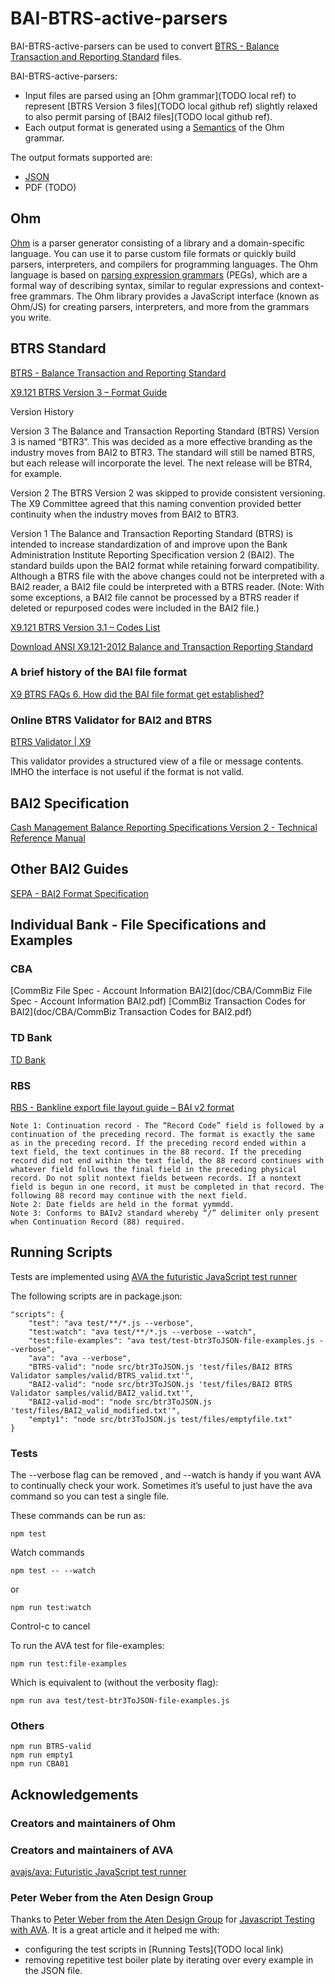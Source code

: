 # BAI-BTRS-active-parsers

BAI-BTRS-active-parsers can be used to convert [BTRS - Balance Transaction and Reporting Standard](https://x9.org/standards/btrs/) files.

BAI-BTRS-active-parsers:

- Input files are parsed using an [Ohm grammar](TODO local ref) to represent [BTRS Version 3 files](TODO local github ref) slightly relaxed to also permit parsing of [BAI2 files](TODO local github ref).
- Each output format is generated using a [Semantics](TODO) of the Ohm grammar.

The output formats supported are:

- [JSON](http://json.org/)
- PDF (TODO)

## Ohm

[Ohm](https://github.com/harc/ohm) is a parser generator consisting of a library and a domain-specific language.
You can use it to parse custom file formats or quickly build parsers, interpreters, and compilers for programming languages.
The Ohm language is based on [parsing expression grammars](http://en.wikipedia.org/wiki/Parsing_expression_grammar) (PEGs),
which are a formal way of describing syntax, similar to regular expressions and context-free grammars.
The Ohm library provides a JavaScript interface (known as Ohm/JS) for creating parsers, interpreters, and more from the grammars you write.

## BTRS Standard

[BTRS - Balance Transaction and Reporting Standard](https://x9.org/standards/btrs/)

[X9.121 BTRS Version 3 – Format Guide](https://x9.org/wp-content/uploads/2017/05/X9.121-2016-BTRS-Version-3.0.pdf)

Version History

Version 3
The Balance and Transaction Reporting Standard (BTRS) Version 3 is named “BTR3”. This was decided as a more effective branding as the industry moves from BAI2 to BTR3. The standard will still be named BTRS, but each release will incorporate the level. The next release will be BTR4, for example.

Version 2
The BTRS Version 2 was skipped to provide consistent versioning. The X9 Committee agreed that this naming convention provided better continuity when the industry moves from BAI2 to BTR3.

Version 1
The Balance and Transaction Reporting Standard (BTRS) is intended to increase standardization of and improve upon the Bank Administration Institute Reporting Specification version 2 (BAI2).
The standard builds upon the BAI2 format while retaining forward compatibility. Although a BTRS file with the above changes could not be interpreted with a BAI2 reader, a BAI2 file could be interpreted with a BTRS reader. (Note: With some exceptions, a BAI2 file cannot be processed by a BTRS reader if deleted or repurposed codes were included in the BAI2 file.)

[X9.121 BTRS Version 3.1 – Codes List](https://x9.org/wp-content/uploads/2013/10/X9-121-2017-BTRS-Version-3-1-Type-Codes.xlsx)

[Download ANSI X9.121-2012 Balance and Transaction Reporting Standard](https://x9.org/standards/btrs/download-btrs/)

### A brief history of the BAI file format

[X9 BTRS FAQs 6. How did the BAI file format get established?](https://x9.org/standards/btrs/faqs/)

### Online BTRS Validator for BAI2 and BTRS

[BTRS Validator | X9](https://x9.org/standards/btrs/btrs-validator/)

This validator provides a structured view of a file or message contents. IMHO the interface is not useful if the format is not valid.

## BAI2 Specification

[Cash Management Balance Reporting Specifications Version 2 - Technical Reference Manual](https://www.bai.org/docs/default-source/libraries/site-general-downloads/cash_management_2005.pdf)

## Other BAI2 Guides

[SEPA - BAI2 Format Specification](http://www.sepaforcorporates.com/swift-for-corporates/bai2-format-specification/)

## Individual Bank - File Specifications and Examples

### CBA

[CommBiz File Spec - Account Information BAI2](doc/CBA/CommBiz File Spec - Account Information BAI2.pdf)
[CommBiz Transaction Codes for BAI2](doc/CBA/CommBiz Transaction Codes for BAI2.pdf)

### TD Bank

[TD Bank](https://www.tdcommercialbanking.com/document/PDF/bai.pdf)

### RBS

[RBS - Bankline export file layout guide – BAI v2 format](https://www.business.rbs.co.uk/content/dam/rbs_co_uk/Business_and_Content/PDFs/Export-file-layout-guide-BAI-v2-format.pdf)

    Note 1: Continuation record - The “Record Code” field is followed by a continuation of the preceding record. The format is exactly the same as in the preceding record. If the preceding record ended within a text field, the text continues in the 88 record. If the preceding record did not end within the text field, the 88 record continues with whatever field follows the final field in the preceding physical record. Do not split nontext fields between records. If a nontext field is begun in one record, it must be completed in that record. The following 88 record may continue with the next field.
    Note 2: Date fields are held in the format yymmdd.
    Note 3: Conforms to BAIv2 standard whereby “/” delimiter only present when Continuation Record (88) required.

## Running Scripts

Tests are implemented using [AVA the futuristic JavaScript test runner](https://github.com/avajs/ava)

The following scripts are in package.json:

    "scripts": {
        "test": "ava test/**/*.js --verbose",
        "test:watch": "ava test/**/*.js --verbose --watch",
        "test:file-examples": "ava test/test-btr3ToJSON-file-examples.js --verbose",
        "ava": "ava --verbose",
        "BTRS-valid": "node src/btr3ToJSON.js 'test/files/BAI2 BTRS Validator samples/valid/BTRS_valid.txt'",
        "BAI2-valid": "node src/btr3ToJSON.js 'test/files/BAI2 BTRS Validator samples/valid/BAI2_valid.txt'",
        "BAI2-valid-mod": "node src/btr3ToJSON.js 'test/files/BAI2_valid_modified.txt'",
        "empty1": "node src/btr3ToJSON.js test/files/emptyfile.txt"
    }

### Tests

The --verbose flag can be removed
, and --watch is handy if you want AVA to continually check your work. Sometimes it’s useful to just have the ava command so you can test a single file.

These commands can be run as:

    npm test

Watch commands

    npm test -- --watch

or

    npm run test:watch

Control-c to cancel

To run the AVA test for file-examples:

    npm run test:file-examples

Which is equivalent to (without the verbosity flag):

    npm run ava test/test-btr3ToJSON-file-examples.js

### Others

    npm run BTRS-valid
    npm run empty1
    npm run CBA01

## Acknowledgements

### Creators and maintainers of Ohm

### Creators and maintainers of AVA

[avajs/ava: Futuristic JavaScript test runner](https://github.com/avajs/ava)

### Peter Weber from the Aten Design Group

Thanks to [Peter Weber from the Aten Design Group](https://atendesigngroup.com/about/peter-weber) for [Javascript Testing with AVA](https://atendesigngroup.com/blog/javascript-testing-ava).
It is a great article and it helped me with:

- configuring the test scripts in [Running Tests](TODO local link)
- removing repetitive test boiler plate by iterating over every example in the JSON file.